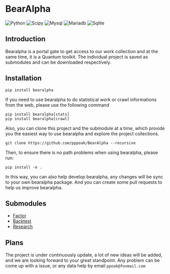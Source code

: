 # BearAlpha

![Python](https://img.shields.io/badge/Python-FFD43B?style=for-the-badge&logo=python&logoColor=blue) ![Scipy](https://img.shields.io/badge/SciPy-654FF0?style=for-the-badge&logo=SciPy&logoColor=white) ![Mysql](https://img.shields.io/badge/MySQL-005C84?style=for-the-badge&logo=mysql&logoColor=white) ![Mariadb](https://img.shields.io/badge/MariaDB-003545?style=for-the-badge&logo=mariadb&logoColor=white) ![Sqlite](https://img.shields.io/badge/SQLite-07405E?style=for-the-badge&logo=sqlite&logoColor=white)

## Introduction

Bearalpha is a portal gate to get access to our work collection and at the same time, it is a Quantum toolkit. The individual project is saved as submodules and can be downloaded respectively.

## Installation

```shell
pip install bearalpha
```

If you need to use bearalpha to do statistical work or crawl informations from the web, please use the following command

```shell
pip install bearalpha[stats]
pip install bearalpha[crawl]
```

Also, you can clone this project and the submodule at a time, which provide you the easiest way to use bearalpha and explore the project collections.

```shell
git clone https://github.com/pppoak/BearAlpha --recursive
```

Then, to ensure there is no path problems when using bearalpha, please run:

```shell
pip install -e .
```

In this way, you can also help develop bearalpha, any changes will be sync to your own bearalpha package. And you can create some pull requests to help us improve bearalpha.

## Submodules

- [Factor](https://github.com/ppoak/factor/tree/main)
- [Backtest](https://github.com/ppoak/backtest/tree/main)
- [Research](https://github.com/ppoak/research/tree/main)

## Plans

The project is under continuously update, a lot of new ideas will be added, and we are looking forward to your great standpoint. Any problem can be come up with a issue, or any data help by email `ppoak@foxmail.com`
